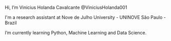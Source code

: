 Hi, I’m Vinicius Holanda Cavalcante 
@ViniciusHolanda001

I'm a research assistant at Nove de Julho University - UNINOVE
São Paulo - Brazil

I’m currently learning Python, Machine Learning and Data Science.
